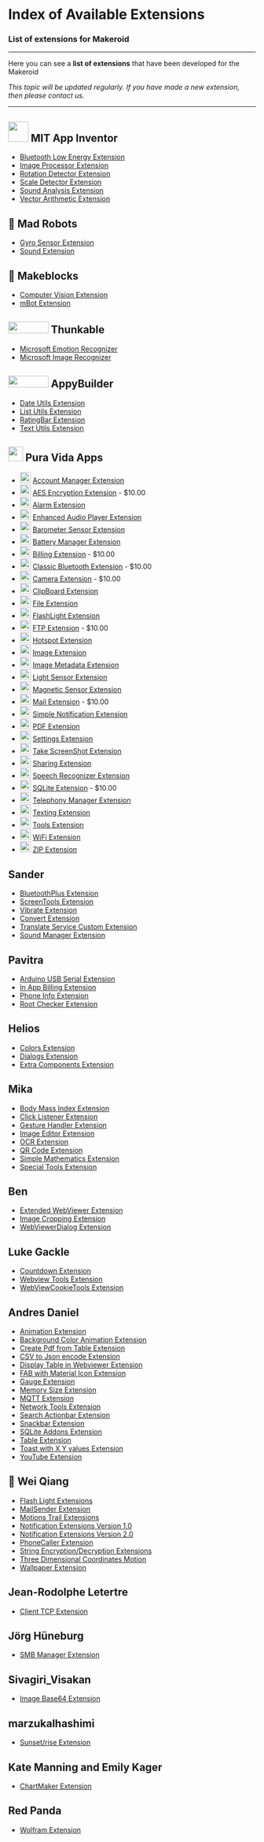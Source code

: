 # Index of Available Extensions

### List of extensions for Makeroid

<hr>

Here you can see a **list of extensions** that have been developed for the Makeroid

_This topic will be updated regularly. If you have made a new extension, then please contact us._

<hr>

##  <img src="https://puravidaapps.com/images/ai2logo.png" width="41" height="41"> MIT App Inventor

- [Bluetooth Low Energy Extension](http://appinventor.mit.edu/extensions/)
- [Image Processor Extension](http://appinventor.mit.edu/extensions/)
- [Rotation Detector Extension](http://ai2.appinventor.mit.edu/reference/other/extensionsRotation.html)
- [Scale Detector Extension](http://appinventor.mit.edu/extensions/)
- [Sound Analysis Extension](http://appinventor.mit.edu/extensions/)
- [Vector Arithmetic Extension](http://appinventor.mit.edu/extensions/)
		
## :robot: Mad Robots

- [Gyro Sensor Extension](https://groups.google.com/d/msg/app-inventor-open-source-dev/M7NookKPhQQ/WCN5yak3EAAJ)
- [Sound Extension](https://groups.google.com/d/msg/app-inventor-open-source-dev/M7NookKPhQQ/WCN5yak3EAAJ)
		
## :hammer: Makeblocks

- [Computer Vision Extension](http://learn.makeblock.com/en/user-makeblock-computer-vision-extension-for-app-inventor/)
- [mBot Extension](http://learn.makeblock.com/en/use-mbot-with-app-inventor/)

## <img src="https://puravidaapps.com/images/thunkable.JPG" width="82" height="24"> Thunkable

- [Microsoft Emotion Recognizer](https://thunkable.github.io/extensions/files/com.thunkable.ai.MicrosoftEmotionRecognizer.aix)
- [Microsoft Image Recognizer](https://thunkable.github.io/extensions/files/com.thunkable.ai.MicrosoftImageRecognizer.aix)

## <img src="https://puravidaapps.com/images/appybuilder.JPG" width="82" height="24"> AppyBuilder

- [Date Utils Extension](https://groups.google.com/d/msg/mitappinventortest/Y7KooOOph_E/4QzL5iTrAgAJ)
- [List Utils Extension](https://amerkashi.wordpress.com/2017/03/05/shuffling-ordering-lists/)
- [RatingBar Extension](http://community.appybuilder.com/t/ratingbar-extension/214?u=sander0542)
- [Text Utils Extension](https://amerkashi.wordpress.com/2017/03/09/textutils-extension/)
		
## <img src="https://puravidaapps.com/images/logo.png" width="30" height="30"> Pura Vida Apps



- <img src="https://puravidaapps.com/images/extensions/user.png" width="22" height="22"> [Account Manager Extension](https://puravidaapps.com/accountmanager.php)
- <img src="https://puravidaapps.com/images/extensions/aes.png" width="22" height="22"> [AES Encryption Extension](https://puravidaapps.com/aes.php) - $10.00
- <img src="https://puravidaapps.com/images/extensions/alarm.png" width="22" height="22"> [Alarm Extension](https://puravidaapps.com/alarm.php)
- <img src="https://puravidaapps.com/images/extensions/player.png" width="22" height="22"> [Enhanced Audio Player Extension](https://puravidaapps.com/player.php)
- <img src="https://puravidaapps.com/images/extensions/barometer.png" width="22" height="22"> [Barometer Sensor Extension](https://puravidaapps.com/barometer.php)
- <img src="https://puravidaapps.com/images/extensions/battery.png" width="22" height="22"> [Battery Manager Extension](https://puravidaapps.com/battery.php)
- <img src="https://puravidaapps.com/images/extensions/google-play.jpg" width="22" height="22"> [Billing Extension](https://puravidaapps.com/billing.php) - $10.00
- <img src="/https://puravidaapps.com/images/extensions/bluetooth.png" width="22" height="22"> [Classic Bluetooth Extension](https://puravidaapps.com/bluetooth.php) - $10.00
- <img src="https://puravidaapps.com/images/extensions/camera.png" width="22" height="22"> [Camera Extension](https://puravidaapps.com/camera.php) - $10.00
- <img src="https://puravidaapps.com/images/extensions/clipboard.png" width="22" height="22"> [ClipBoard Extension](https://puravidaapps.com/clipboard.php)
- <img src="https://puravidaapps.com/images/extensions/file.png" width="22" height="22"> [File Extension](https://puravidaapps.com/file.php)
- <img src="https://puravidaapps.com/images/extensions/flashlight.jpg" width="22" height="22"> [FlashLight Extension](https://puravidaapps.com/flashlight.php)
- <img src="https://puravidaapps.com/images/extensions/ftp.png" width="22" height="22"> [FTP Extension](https://puravidaapps.com/ftp.php) - $10.00
- <img src="https://puravidaapps.com/images/extensions/hotspot.png" width="22" height="22"> [Hotspot Extension](https://puravidaapps.com/hotspot.php)
- <img src="https://puravidaapps.com/images/extensions/image.png" width="22" height="22"> [Image Extension](https://puravidaapps.com/image.php)
- <img src="https://puravidaapps.com/images/extensions/image.png" width="22" height="22"> [Image Metadata Extension](https://puravidaapps.com/metadata.php)
- <img src="https://puravidaapps.com/images/extensions/light.png" width="22" height="22"> [Light Sensor Extension](https://puravidaapps.com/light.php)
- <img src="https://puravidaapps.com/images/extensions/magnetic.png" width="22" height="22"> [Magnetic Sensor Extension](https://puravidaapps.com/magnetic.php)
- <img src="https://puravidaapps.com/images/extensions/mail.png" width="22" height="22"> [Mail Extension](https://puravidaapps.com/mail.php) - $10.00
- <img src="https://puravidaapps.com/images/extensions/notification.png" width="22" height="22"> [Simple Notification Extension](https://puravidaapps.com/notification.php)
- <img src="https://puravidaapps.com/images/extensions/pdf.png" width="22" height="22"> [PDF Extension](https://puravidaapps.com/pdf.php)
- <img src="https://puravidaapps.com/images/extensions/settings.png" width="22" height="22"> [Settings Extension](https://puravidaapps.com/settings.php)
- <img src="https://puravidaapps.com/images/extensions/screenshot.png" width="22" height="22"> [Take ScreenShot Extension](https://puravidaapps.com/screenshot.php)
- <img src="https://puravidaapps.com/images/extensions/sharing.png" width="22" height="22"> [Sharing Extension](https://puravidaapps.com/sharing.php)
- <img src="https://puravidaapps.com/images/extensions/speechRecognizer.png" width="22" height="22"> [Speech Recognizer Extension](https://puravidaapps.com/speechRecognizer.php)
- <img src="https://puravidaapps.com/images/extensions/sqlite.png" width="22" height="22"> [SQLite Extension](https://puravidaapps.com/sqlite.php) - $10.00
- <img src="https://puravidaapps.com/images/extensions/telephony.png" width="22" height="22"> [Telephony Manager Extension](https://puravidaapps.com/telephonymanager.php)
- <img src="https://puravidaapps.com/images/extensions/texting.png" width="22" height="22"> [Texting Extension](https://puravidaapps.com/texting.php)
- <img src="https://puravidaapps.com/images/extensions/tools.png" width="22" height="22"> [Tools Extension](https://puravidaapps.com/tools.php)
- <img src="https://puravidaapps.com/images/extensions/wifi.png" width="22" height="22"> [WiFi Extension](https://puravidaapps.com/wifi.php)
- <img src="https://puravidaapps.com/images/extensions/zip.png" width="22" height="22"> [ZIP Extension](https://puravidaapps.com/zip.php)
		
## Sander

- [BluetoothPlus Extension](https://www.sanderjochems.com/appinventor/extension/1/bluetoothplus)
- [ScreenTools Extension](https://www.sanderjochems.com/appinventor/extension/2/screentools)
- [Vibrate Extension](https://www.sanderjochems.com/appinventor/extension/3/vibrate)
- [Convert Extension](https://www.sanderjochems.com/appinventor/extension/5/convert)
- [Translate Service Custom Extension](http://translate.thunkable.sanderjochems.com/)
- [Sound Manager Extension](https://www.sanderjochems.com/appinventor/extension/6/soundmanager)

## Pavitra

- [Arduino USB Serial Extension](https://groups.google.com/d/msg/mitappinventortest/WZCUtKAfwj0/4Na63LmnAQAJ)
- [In App Billing Extension](https://community.thunkable.com/t/free-iap-extension/2082?u=sander0542)
- [Phone Info Extension](https://community.thunkable.com/t/phone-info-extension/1600?u=sander0542)
- [Root Checker Extension](https://community.thunkable.com/t/root-checker-extension/1587?u=sander0542)
		
## Helios

- [Colors Extension](https://community.thunkable.com/t/colours-extension/2513?u=sander0542)
- [Dialogs Extension](https://community.thunkable.com/t/releasing-the-dialogs-extension/2574?u=sander0542)
- [Extra Components Extension](https://community.thunkable.com/t/the-extracomponents-extension-beta/4125?u=sander0542)
		
## Mika

- [Body Mass Index Extension](https://nmd-apps.jimdo.com/extensions/nmd-extensions/#2)
- [Click Listener Extension](https://nmd-apps.jimdo.com/extensions/nmd-extensions/#8)
- [Gesture Handler Extension](https://nmd-apps.jimdo.com/extensions/nmd-extensions/#9)
- [Image Editor Extension](https://nmd-apps.jimdo.com/extensions/nmd-extensions/#6)
- [OCR Extension](https://nmd-apps.jimdo.com/extensions/nmd-extensions/#5)
- [QR Code Extension](https://nmd-apps.jimdo.com/extensions/nmd-extensions/#3)
- [Simple Mathematics Extension](https://nmd-apps.jimdo.com/extensions/nmd-extensions/#1)
- [Special Tools Extension](https://nmd-apps.jimdo.com/extensions/nmd-extensions/#4)
		
## Ben

- [Extended WebViewer Extension](https://community.thunkable.com/t/extended-web-viewer-extension/4564?u=sander0542)
- [Image Cropping Extension](https://community.thunkable.com/t/image-cropping-extension/4953?u=sander0542)
- [WebViewerDialog Extension](https://community.thunkable.com/t/releasing-the-web-viewer-dialog-extension/3956?u=sander0542)
		
## Luke Gackle

- [Countdown Extension](https://community.thunkable.com/t/countdown-extension/3730?u=sander0542)
- [Webview Tools Extension](https://thunkableblocks.blogspot.com.au/2017/06/webviewtools-extension-for-app-inventor.html)
- [WebViewCookieTools Extension](https://thunkableblocks.blogspot.com.au/2017/06/webviewcookietools-extension.html)
		
## Andres Daniel

- [Animation Extension](https://community.thunkable.com/t/extension-animacion/5015?u=sander0542)
- [Background Color Animation Extension](https://community.thunkable.com/t/animation-color-background-extension/5275?u=sander0542)
- [Create Pdf from Table Extension](https://community.thunkable.com/t/extension-generar-pdf-offline-de-tablas/3675?u=sander0542)
- [CSV to Json encode Extension](https://groups.google.com/d/msg/mitappinventortest/Dcu3ueYnhl0/dDdyR_38EAAJ)
- [Display Table in Webviewer Extension](https://groups.google.com/d/msg/mitappinventortest/B16XCAmuBJo/3EYzPa0ABAAJ)
- [FAB with Material Icon Extension](https://community.thunkable.com/t/demo-fab-with-material-icon-ttf-paid-extension/4712?u=sander0542)
- [Gauge Extension](https://community.thunkable.com/t/gauge-extension-arduino-esp8266/3363?u=sander0542)
- [Memory Size Extension](https://community.thunkable.com/t/memory-size-extension-21-05-2017/3764?u=sander0542)
- [MQTT Extension](https://community.thunkable.com/t/extension-mqtt-for-websocket-arduino-y-esp8266/3279?u=sander0542)
- [Network Tools Extension](https://groups.google.com/forum/#!category-topic/mitappinventortest/iRgyTGMR7dE)
- [Search Actionbar Extension](https://community.thunkable.com/t/search-actionbar-extension/4649?u=sander0542)
- [Snackbar Extension](https://community.thunkable.com/t/snackbar-extension-update-20-06-2017/4337?u=sander0542)
- [SQLite Addons Extension](https://groups.google.com/d/msg/mitappinventortest/ZjkCYz7RQ5U/ZG0jFM80AgAJ)
- [Table Extension](https://community.thunkable.com/t/extension-dendritastable-csvtohtml-list-to-html-list-to-json-datatables-js-14-05-17/3399?u=sander0542)
- [Toast with X Y values Extension](https://groups.google.com/d/msg/mitappinventortest/nPOokIDvFOE/jv1oztz8EAAJ)
- [YouTube Extension](https://community.thunkable.com/t/youtube-extension/5164?u=sander0542)
		
## :gift: Wei Qiang

- [Flash Light Extensions](http://my.bryanqiang.com/extensions.html)
- [MailSender Extension](http://my.bryanqiang.com/extensions.html)
- [Motions Trail Extensions](http://my.bryanqiang.com/extensions.html)
- [Notification Extensions Version 1.0](http://my.bryanqiang.com/extensions.html)
- [Notification Extensions Version 2.0](http://my.bryanqiang.com/extensions.html)
- [PhoneCaller Extension](http://my.bryanqiang.com/extensions.html)
- [String Encryption/Decryption Extensions](http://my.bryanqiang.com/extensions.html)
- [Three Dimensional Coordinates Motion](http://my.bryanqiang.com/extensions.html)
- [Wallpaper Extension](http://my.bryanqiang.com/extensions.html)
		
## Jean-Rodolphe Letertre

- [Client TCP Extension](https://groups.google.com/forum/#!category-topic/mitappinventortest/app-inventor-extensions/OCzEZC4FpEU)
		
## Jörg Hüneburg

- [SMB Manager Extension](https://groups.google.com/d/msg/mitappinventortest/ilbNL4dnZx0/lqmvJEKnAgAJ)
		
## Sivagiri_Visakan

- [Image Base64 Extension](https://community.thunkable.com/t/image-to-base64-extension/4642/7?u=sander0542)
		
## marzukalhashimi

- [Sunset/rise Extension](https://community.thunkable.com/t/new-extension-sunset-rise-times/5066?u=sander0542)
		
## Kate Manning and Emily Kager

- [ChartMaker Extension](https://github.com/MillsCS215AppInventorProj/chartmaker)
		
## Red Panda

- [Wolfram Extension](https://community.thunkable.com/t/extension-for-wolfram-alpha-beta/5081?u=sander0542)
